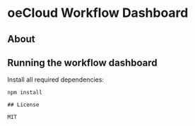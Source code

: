 # oeCloud Workflow Dashboard

## About


## Running the workflow dashboard

Install all required dependencies:

```
npm install

## License

MIT
